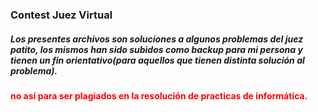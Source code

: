 <p><h3>Contest Juez Virtual</h3></p>
<h5>Los presentes archivos son soluciones a algunos problemas del juez patito, los mismos han sido subidos como backup para mi persona y tienen un fin orientativo(para aquellos que tienen distinta solución al problema).</h5>
<p style="color:red;"><b> no así para ser plagiados en la resolución de practicas de informática. </b></p>
